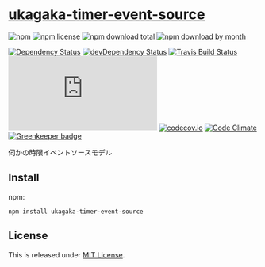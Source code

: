# [ukagaka-timer-event-source](https://github.com/Ikagaka/ukagaka-timer-event-source.js)

[![npm](https://img.shields.io/npm/v/ukagaka-timer-event-source.svg)](https://www.npmjs.com/package/ukagaka-timer-event-source)
[![npm license](https://img.shields.io/npm/l/ukagaka-timer-event-source.svg)](https://www.npmjs.com/package/ukagaka-timer-event-source)
[![npm download total](https://img.shields.io/npm/dt/ukagaka-timer-event-source.svg)](https://www.npmjs.com/package/ukagaka-timer-event-source)
[![npm download by month](https://img.shields.io/npm/dm/ukagaka-timer-event-source.svg)](https://www.npmjs.com/package/ukagaka-timer-event-source)

[![Dependency Status](https://david-dm.org/Ikagaka/ukagaka-timer-event-source.js/status.svg)](https://david-dm.org/Ikagaka/ukagaka-timer-event-source.js)
[![devDependency Status](https://david-dm.org/Ikagaka/ukagaka-timer-event-source.js/dev-status.svg)](https://david-dm.org/Ikagaka/ukagaka-timer-event-source.js?type=dev)
[![Travis Build Status](https://travis-ci.org/Ikagaka/ukagaka-timer-event-source.js.svg?branch=master)](https://travis-ci.org/Ikagaka/ukagaka-timer-event-source.js)
[![AppVeyor Build Status](https://ci.appveyor.com/api/projects/status/github/Ikagaka/ukagaka-timer-event-source.js?svg=true&branch=master)](https://ci.appveyor.com/project/Narazaka/ukagaka-timer-event-source-js)
[![codecov.io](https://codecov.io/github/Ikagaka/ukagaka-timer-event-source.js/coverage.svg?branch=master)](https://codecov.io/github/Ikagaka/ukagaka-timer-event-source.js?branch=master)
[![Code Climate](https://codeclimate.com/github/Ikagaka/ukagaka-timer-event-source.js/badges/gpa.svg)](https://codeclimate.com/github/Ikagaka/ukagaka-timer-event-source.js)
[![Greenkeeper badge](https://badges.greenkeeper.io/Ikagaka/ukagaka-timer-event-source.js.svg)](https://greenkeeper.io/)

伺かの時限イベントソースモデル

## Install

npm:
```
npm install ukagaka-timer-event-source
```

## License

This is released under [MIT License](https://narazaka.net/license/MIT?2018).
